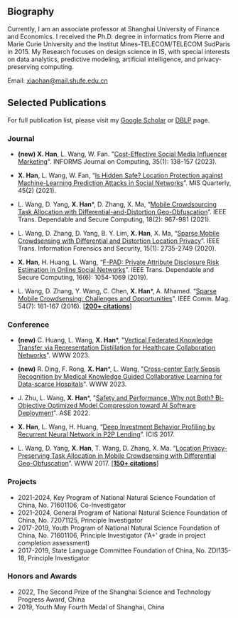 ## Biography

Currently, I am an associate professor at Shanghai University of Finance and Economics. I received the Ph.D. degree in informatics from Pierre and Marie Curie University and the Institut Mines-TELECOM/TELECOM SudParis in 2015. My Research focuses on design science in IS, with special interests on data analytics, predictive modeling, artificial intelligence, and privacy-preserving computing. 

Email: xiaohan@mail.shufe.edu.cn

## Selected Publications

For full publication list, please visit my [Google Scholar](https://scholar.google.com/citations?user=SaqJJaMAAAAJ&hl=en) or [DBLP](https://dblp.org/pid/01/2095-1.html) page.

### Journal

- **(new) X. Han**, L. Wang, W. Fan. "[Cost-Effective Social Media Influencer Marketing](https://pubsonline.informs.org/doi/abs/10.1287/ijoc.2022.1246)". INFORMS Journal on Computing, 35(1): 138-157 (2023).

- **X. Han**, L. Wang, W. Fan, “[Is Hidden Safe? Location Protection against Machine-Learning Prediction Attacks in Social Networks](https://misq.umn.edu/is-hidden-safe-location-protection-against-machine-learning-prediction-attacks-in-social-networks)”. MIS Quarterly, 45(2) (2021).

- L. Wang, D. Yang, **X. Han***, D. Zhang, X. Ma, “[Mobile Crowdsourcing Task Allocation with Differential-and-Distortion Geo-Obfuscation](https://ieeexplore.ieee.org/document/8695792)”. IEEE Trans. Dependable and Secure Computing, 18(2): 967-981 (2021).

- L. Wang, D. Zhang, D. Yang, B. Y. Lim, **X. Han**, X. Ma, “[Sparse Mobile Crowdsensing with Differential and Distortion Location Privacy](https://ieeexplore.ieee.org/document/9007517)”. IEEE Trans. Information Forensics and Security, 15(1): 2735-2749 (2020).

- **X. Han**, H. Huang, L. Wang, “[F-PAD: Private Attribute Disclosure Risk Estimation in Online Social Networks](https://ieeexplore.ieee.org/document/8895669)”. IEEE Trans. Dependable and Secure Computing, 16(6): 1054-1069 (2019).

- L. Wang, D. Zhang, Y. Wang, C. Chen, **X. Han***, A. Mhamed. “[Sparse Mobile Crowdsensing: Challenges and Opportunities](https://ieeexplore.ieee.org/document/7509395)”. IEEE Comm. Mag. 54(7): 161-167 (2016). [[**200+ citations**](https://scholar.google.com/citations?view_op=view_citation&hl=en&citation_for_view=o2I4sL8AAAAJ:UxriW0iASnsC)]

### Conference

- **(new)** C. Huang, L. Wang, **X. Han***, "[Vertical Federated Knowledge Transfer via Representation Distillation for Healthcare Collaboration Networks](https://arxiv.org/abs/2302.05675)". WWW 2023.

- **(new)** R. Ding, F. Rong, **X. Han***, L. Wang, "[Cross-center Early Sepsis Recognition by Medical Knowledge Guided Collaborative Learning for Data-scarce Hospitals](https://arxiv.org/abs/2302.05702)". WWW 2023.

- J. Zhu, L. Wang, **X. Han***, "[Safety and Performance, Why not Both? Bi-Objective Optimized Model Compression toward AI Software Deployment](https://dl.acm.org/doi/10.1145/3551349.3556906)". ASE 2022.

- **X. Han**, L. Wang, H. Huang, “[Deep Investment Behavior Profiling by Recurrent Neural Network in P2P Lending](https://aisel.aisnet.org/icis2017/Peer-to-Peer/Presentations/11/)”. ICIS 2017.

- L. Wang, D. Yang, **X. Han**, T. Wang, D. Zhang, X. Ma. “[Location Privacy-Preserving Task Allocation in Mobile Crowdsensing with Differential Geo-Obfuscation](https://dl.acm.org/doi/abs/10.1145/3038912.3052696)”. WWW 2017. [[**150+ citations**](https://scholar.google.com/citations?view_op=view_citation&hl=en&citation_for_view=o2I4sL8AAAAJ:bnK-pcrLprsC)]

### Projects

- 2021-2024, Key Program of National Natural Science Foundation of China, No. 71601106, Co-Investigator
- 2021-2024, General Program of National Natural Science Foundation of China, No. 72071125, Principle Investigator
- 2017-2019, Youth Program of National Natural Science Foundation of China, No. 71601106, Principle Investigator ('A+' grade in project completion assessment)
- 2017-2019, State Language Committee Foundation of China, No. ZDI135-18, Principle Investigator

### Honors and Awards

- 2022, The Second Prize of the Shanghai Science and Technology Progress Award, China
- 2019, Youth May Fourth Medal of Shanghai, China

